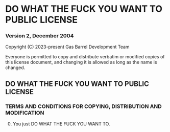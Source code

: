 # DO WHAT THE FUCK YOU WANT TO PUBLIC LICENSE

### Version 2, December 2004

Copyright (C) 2023-present Gas Barrel Development Team

Everyone is permitted to copy and distribute verbatim or modified
copies of this license document, and changing it is allowed as long
as the name is changed.

## DO WHAT THE FUCK YOU WANT TO PUBLIC LICENSE

### TERMS AND CONDITIONS FOR COPYING, DISTRIBUTION AND MODIFICATION

0. You just DO WHAT THE FUCK YOU WANT TO.
